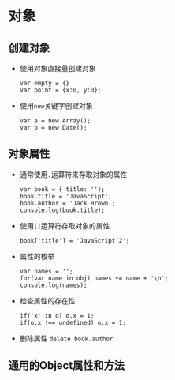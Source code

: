 # 对象

## 创建对象

- 使用对象直接量创建对象

    ```
    var empty = {}
    var point = {x:0, y:0};
    ```

- 使用`new`关键字创建对象

    ```
    var a = new Array();
    var b = new Date();
    ```

## 对象属性

- 通常使用`.`运算符来存取对象的属性

    ```
    var book = { title: ''};
    book.title = 'JavaScript';
    book.author = 'Jack Brown';
    console.log(book.title);
    ```

- 使用`[]`运算符存取对象的属性

    ```
    book['title'] = 'JavaScript 2';
    ```

- 属性的枚举

    ```
    var names = '';
    for(var name in obj) names += name + '\n';
    console.log(names);
    ```

- 检查属性的存在性

    ```
    if('x' in o) o.x = 1;
    if(o.x !== undefined) o.x = 1;
    ```

- 删除属性 `delete book.author`

## 通用的Object属性和方法
